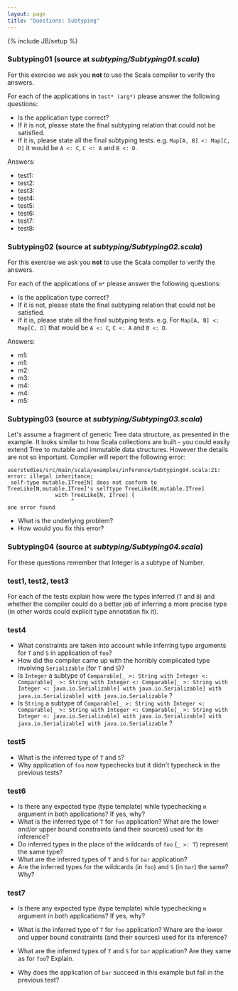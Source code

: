 ```yaml
---
layout: page
title: "Questions: Subtyping"
---
```

{% include JB/setup %}

### Subtyping01 (source at *subtyping/Subtyping01.scala*)
For this exercise we ask you **not** to use the Scala compiler to verify the answers.

For each of the applications in `test* (arg*)` please answer the following questions:
 - Is the application type correct?
 - If it is not, please state the final subtyping relation that could not be satisfied.
 - If it is, please state all the final subtyping tests. e.g. `Map[A, B] <: Map[C, D]` it would be `A <: C`, `C <: A` and `B <: D`.

 Answers:

 - test1:
 - test2:
 - test3: 
 - test4:
 - test5:
 - test6:
 - test7:
 - test8:

### Subtyping02 (source at *subtyping/Subtyping02.scala*)
For this exercise we ask you **not** to use the Scala compiler to verify the answers.

For each of the applications of `m*` please answer the following questions:
 - Is the application type correct?
 - If it is not, please state the final subtyping relation that could not be satisfied.
 - If it is, please state all the final subtyping tests. e.g. For `Map[A, B] <: Map[C, D]` that would be `A <: C`, `C <: A` and `B <: D`.

Answers: 

 - m1:
 - m1:
 - m2:
 - m3:
 - m4:
 - m4:
 - m5:

### Subtyping03 (source at *subtyping/Subtyping03.scala*)
Let's assume a fragment of generic Tree data structure, as presented in the example. It looks similar to how Scala collections are built - you could easily extend Tree to mutable and immutable data structures. However the details are not so important.
Compiler will report the following error:

    userstudies/src/main/scala/examples/inference/Subtyping04.scala:21: error: illegal inheritance;
     self-type mutable.ITree[N] does not conform to TreeLike[N,mutable.ITree]'s selftype TreeLike[N,mutable.ITree]
                   with TreeLike[N, ITree] {
                        ^
    one error found

- What is the underlying problem?
- How would you fix this error?

### Subtyping04 (source at *subtyping/Subtyping04.scala*)
For these questions remember that Integer is a subtype of Number.

### test1, test2, test3 ###
For each of the tests explain how were the types inferred (`T` and `B`) and whether the compiler could do a better job of inferring a more precise type (in other words could explicit type annotation fix it).

### test4 ###
 - What constraints are taken into account while inferring type arguments for `T` and `S` in application of `foo`?
 - How did the compiler came up with the horribly complicated type involving `Serializable` (for `T` and `S`)?
 - Is `Integer` a subtype of `Comparable[_ >: String with Integer <: Comparable[_ >: String with Integer <: Comparable[_ >: String with Integer <: java.io.Serializable] with java.io.Serializable] with java.io.Serializable] with java.io.Serializable` ?
 - Is `String` a subtype of `Comparable[_ >: String with Integer <: Comparable[_ >: String with Integer <: Comparable[_ >: String with Integer <: java.io.Serializable] with java.io.Serializable] with java.io.Serializable] with java.io.Serializable` ?

### test5 ###
 - What is the inferred type of `T` and `S`?
 - Why application of `foo` now typechecks but it didn't typecheck in the previous tests?

### test6 ###
 - Is there any expected type (type template) while typechecking `m` argument in both applications? If yes, why?
 - What is the inferred type of `T` for `foo` application? What are the lower and/or upper bound constraints (and their sources) used for its inference?
 - Do inferred types in the place of the wildcards of `foo` (`_ >: T`) represent the same type?
 - What are the inferred types of `T` and `S` for `bar` application?
 - Are the inferred types for the wildcards (in `foo`) and `S` (in `bar`) the same? Why?

### test7 ###
 - Is there any expected type (type template) while typechecking `m` argument in both applications? If yes, why?

 - What is the inferred type of `T` for `foo` application? Whare are the lower and upper bound constraints (and their sources) used for its inference?
 - What are the inferred types of `T` and `S` for `bar` application? Are they same as for `foo`? Explain.
 - Why does the application of `bar` succeed in this example but fail in the previous test?

